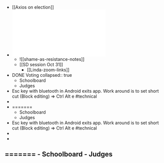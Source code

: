 - [[Axios on election]]
- ![Shame-As-Resistance---Oct-6-2024---7-37-PM-8fd01_ocr.pdf](../assets/Shame-As-Resistance---Oct-6-2024---7-37-PM-8fd01_ocr_1730384237577_0.pdf)
	- ![[shame-as-resistance-notes]]
	- [[SD session Oct 31]]
		- [[Linda-zoom-links]]
- DONE Voting
  collapsed:: true
	- Schoolboard
	- Judges
- Esc key with bluetooth in Android exits app. Work around is to set short cut (Block editing) => Ctrl Alt e #technical
-
- =======
	- Schoolboard
	- Judges
- Esc key with bluetooth in Android exits app. Work around is to set short cut (Block editing) => Ctrl Alt e #technical
-
-
=======
	- Schoolboard
	- Judges
-
